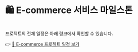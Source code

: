 # 🛍️ E-commerce 서비스 마일스톤

<br>
프로젝트의 전체 일정은 아래 링크에서 확인할 수 있습니다.  <br>

👉 [📅 E-commerce 프로젝트 일정 보기](https://github.com/users/developerOlive/projects/9/views/1)
